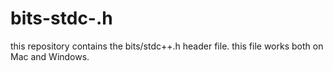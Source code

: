 # bits-stdc-.h
this repository contains the bits/stdc++.h header file. this file works both on Mac and Windows.
